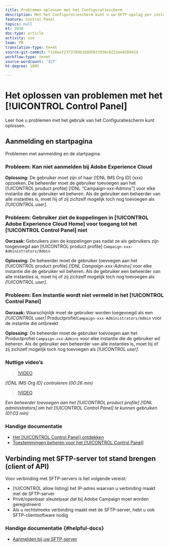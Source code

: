 ```yaml
---
title: Problemen oplossen met het Configuratiescherm
description: Met het Configuratiescherm kunt u uw SFTP-opslag per instantie controleren en beheren en IP-adressen op lijsten van gewenste adressen plaatsen.
feature: Control Panel
topics: null
kt: 2938
doc-type: article
activity: use
team: PM
translation-type: tm+mt
source-git-commit: f120eaf237378db3ddd5833930c0222ee028941d
workflow-type: tm+mt
source-wordcount: '327'
ht-degree: 100%

---
```



# Het oplossen van problemen met het [!UICONTROL Control Panel]

Leer hoe u problemen met het gebruik van het Configuratiescherm kunt oplossen.

## Aanmelding en startpagina

Problemen met aanmelding en de startpagina.

### Probleem: Kan niet aanmelden bij Adobe Experience Cloud

**Oplossing:**
De gebruiker moet zijn of haar [!DNL IMS Org ID] (xxx) opzoeken. De beheerder moet de gebruiker toevoegen aan het [!UICONTROL product profile] [!DNL “Campaign-xxx-Admins”] voor elke instantie die de gebruiker wil beheren. Als de gebruiker een beheerder van alle instanties is, moet hij of zij zichzelf mogelijk toch nog toevoegen als *[!UICONTROL user]*.

### Probleem: Gebruiker ziet de koppelingen in [!UICONTROL Adobe Experience Cloud Home] voor toegang tot het [!UICONTROL Control Panel] niet

**Oorzaak:**
Gebruikers zien de koppelingen pas nadat ze als gebruikers zijn toegevoegd aan [!UICONTROL product profile] `Campaign-xxx-Administrators/Admin`

**Oplossing:**
De beheerder moet de gebruiker toevoegen aan het [!UICONTROL product profile] *[!DNL Campaign-xxx-Admins]* voor elke instantie die de gebruiker wil beheren. Als de gebruiker een beheerder van alle instanties is, moet hij of zij zichzelf mogelijk toch nog toevoegen als *[!UICONTROL user]*.

### Probleem: Een instantie wordt niet vermeld in het [!UICONTROL Control Panel]

**Oorzaak:**
Waarschijnlijk moet de gebruiker worden toegevoegd als een *[!UICONTROL user]* Productprofiel`Campaign-xxx-Administrators/Admin` voor de instantie die ontbreekt

**Oplossing:**
De beheerder moet de gebruiker toevoegen aan het Productprofiel `Campaign-xxx-Admins` voor elke instantie die de gebruiker wil beheren. Als de gebruiker een beheerder van alle instanties is, moet hij of zij zichzelf mogelijk toch nog toevoegen als *[!UICONTROL user]*.

### Nuttige video’s

>[!VIDEO](https://video.tv.adobe.com/v/27183?quality=12)

*[!DNL IMS Org ID] controleren (00:26 min)*

>[!VIDEO](https://video.tv.adobe.com/v/27147?quality=12)

*Een beheerder toevoegen aan het [!UICONTROL product profile] [!DNL administrators] om het [!UICONTROL Control Panel] te kunnen gebruiken (01:03 min)*

### Handige documentatie

* [Het [!UICONTROL Control Panel] ontdekken](https://helpx.adobe.com/nl/campaign/kb/control-panel-overview.html)
* [Toestemmingen beheren voor het [!UICONTROL Control Panel]](https://helpx.adobe.com/nl/campaign/kb/control-panel-access.html)

## Verbinding met SFTP-server tot stand brengen (client of API)

Voor verbinding met SFTP-servers is het volgende vereist:

* [!UICONTROL allow listing] het IP-adres waarvan u verbinding maakt met de SFTP-server
* Privé/openbaar sleutelpaar dat bij Adobe Campaign moet worden geregistreerd
* Als u rechtstreeks verbinding maakt met de SFTP-server, hebt u ook SFTP-clientsoftware nodig

### Handige documentatie {#helpful-docs}

* [Aanmelden bij uw SFTP-server](https://docs.adobe.com/content/help/nl-NL/control-panel/using/control-panel-home.html#LoggingintoyourSFTPserver)

